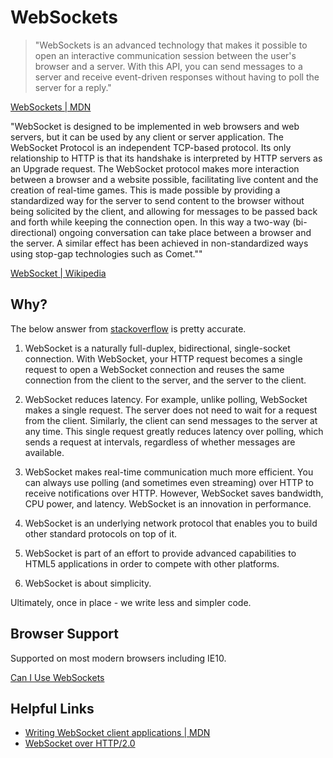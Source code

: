# WebSockets
> "WebSockets is an advanced technology that makes it possible to open an interactive communication session between the user's browser and a server. With this API, you can send messages to a server and receive event-driven responses without having to poll the server for a reply."

[WebSockets | MDN](https://developer.mozilla.org/en-US/docs/WebSockets)

"WebSocket is designed to be implemented in web browsers and web servers, but it can be used by any client or server application. The WebSocket Protocol is an independent TCP-based protocol. Its only relationship to HTTP is that its handshake is interpreted by HTTP servers as an Upgrade request. The WebSocket protocol makes more interaction between a browser and a website possible, facilitating live content and the creation of real-time games. This is made possible by providing a standardized way for the server to send content to the browser without being solicited by the client, and allowing for messages to be passed back and forth while keeping the connection open. In this way a two-way (bi-directional) ongoing conversation can take place between a browser and the server. A similar effect has been achieved in non-standardized ways using stop-gap technologies such as Comet.""

[WebSocket | Wikipedia](http://en.wikipedia.org/wiki/WebSocket)

## Why?

The below answer from [stackoverflow](http://stackoverflow.com/questions/3617583/why-do-we-need-web-sockets) is pretty accurate.

1. WebSocket is a naturally full-duplex, bidirectional, single-socket connection. With WebSocket, your HTTP request becomes a single request to open a WebSocket connection and reuses the same connection from the client to the server, and the server to the client.

2. WebSocket reduces latency. For example, unlike polling, WebSocket makes a single request. The server does not need to wait for a request from the client. Similarly, the client can send messages to the server at any time. This single request greatly reduces latency over polling, which sends a request at intervals, regardless of whether messages are available.

3. WebSocket makes real-time communication much more efficient. You can always use polling (and sometimes even streaming) over HTTP to receive notifications over HTTP. However, WebSocket saves bandwidth, CPU power, and latency. WebSocket is an innovation in performance.

4. WebSocket is an underlying network protocol that enables you to build other standard protocols on top of it.

5. WebSocket is part of an effort to provide advanced capabilities to HTML5 applications in order to compete with other platforms.

6. WebSocket is about simplicity.

Ultimately, once in place - we write less and simpler code.

## Browser Support
Supported on most modern browsers including IE10.

[Can I Use WebSockets](http://caniuse.com/#feat=websockets)

## Helpful Links
- [Writing WebSocket client applications | MDN](https://developer.mozilla.org/en-US/docs/WebSockets/Writing_WebSocket_client_applications)
- [WebSocket over HTTP/2.0](https://github.com/yutakahirano/ws-over-http2/blob/master/ws-over-http2-message-mapping.md)